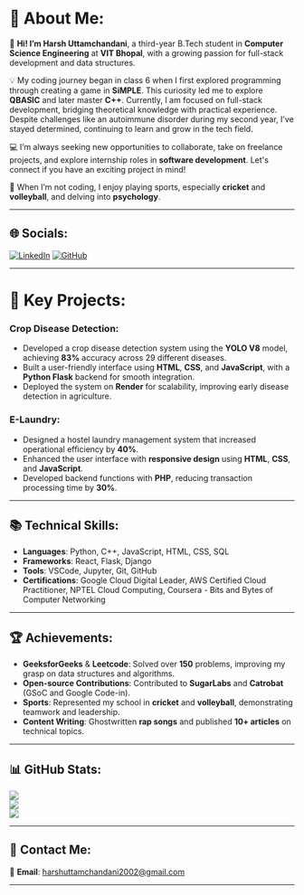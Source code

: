 # 💫 About Me:
🚀 **Hi! I’m Harsh Uttamchandani**, a third-year B.Tech student in **Computer Science Engineering** at **VIT Bhopal**, with a growing passion for full-stack development and data structures.

💡 My coding journey began in class 6 when I first explored programming through creating a game in **SiMPLE**. This curiosity led me to explore **QBASIC** and later master **C++**. Currently, I am focused on full-stack development, bridging theoretical knowledge with practical experience. Despite challenges like an autoimmune disorder during my second year, I’ve stayed determined, continuing to learn and grow in the tech field.

💻 I’m always seeking new opportunities to collaborate, take on freelance projects, and explore internship roles in **software development**. Let's connect if you have an exciting project in mind!

🎨 When I’m not coding, I enjoy playing sports, especially **cricket** and **volleyball**, and delving into **psychology**.

---

## 🌐 Socials:
[![LinkedIn](https://img.shields.io/badge/LinkedIn-%230077B5.svg?logo=linkedin&logoColor=white)](https://www.linkedin.com/in/harsh-uttamchandani/) [![GitHub](https://img.shields.io/badge/GitHub-%2312100E.svg?logo=github&logoColor=white)](https://github.com/HarshUttamchandani)

---

# 🚀 Key Projects:
### **Crop Disease Detection**:
- Developed a crop disease detection system using the **YOLO V8** model, achieving **83%** accuracy across 29 different diseases.
- Built a user-friendly interface using **HTML**, **CSS**, and **JavaScript**, with a **Python Flask** backend for smooth integration.
- Deployed the system on **Render** for scalability, improving early disease detection in agriculture.

### **E-Laundry**:
- Designed a hostel laundry management system that increased operational efficiency by **40%**.
- Enhanced the user interface with **responsive design** using **HTML**, **CSS**, and **JavaScript**.
- Developed backend functions with **PHP**, reducing transaction processing time by **30%**.

---

## 📚 Technical Skills:
- **Languages**: Python, C++, JavaScript, HTML, CSS, SQL
- **Frameworks**: React, Flask, Django
- **Tools**: VSCode, Jupyter, Git, GitHub
- **Certifications**: Google Cloud Digital Leader, AWS Certified Cloud Practitioner, NPTEL Cloud Computing, Coursera - Bits and Bytes of Computer Networking

---

## 🏆 Achievements:
- **GeeksforGeeks** & **Leetcode**: Solved over **150** problems, improving my grasp on data structures and algorithms.
- **Open-source Contributions**: Contributed to **SugarLabs** and **Catrobat** (GSoC and Google Code-in).
- **Sports**: Represented my school in **cricket** and **volleyball**, demonstrating teamwork and leadership.
- **Content Writing**: Ghostwritten **rap songs** and published **10+ articles** on technical topics.

---

## 📊 GitHub Stats:
![](https://github-readme-stats.vercel.app/api?username=HarshUttamchandani&theme=gruvbox&hide_border=false&include_all_commits=true&count_private=true)  
![](https://streak-stats.demolab.com?user=HarshUttamchandani&theme=gruvbox)  
![](https://github-readme-stats.vercel.app/api/top-langs/?username=HarshUttamchandani&theme=gruvbox&hide_border=false&include_all_commits=true&count_private=true&layout=compact)

---

## 📩 Contact Me:
📧 **Email**: harshuttamchandani2002@gmail.com

---
